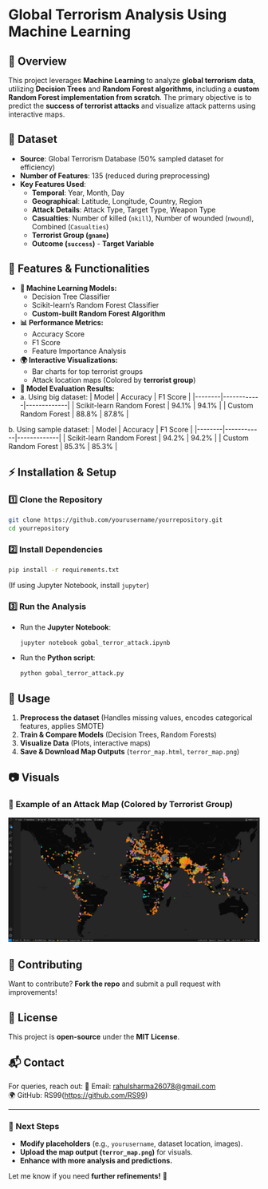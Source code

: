 # **Global Terrorism Analysis Using Machine Learning**

## **📌 Overview**
This project leverages **Machine Learning** to analyze **global terrorism data**, utilizing **Decision Trees** and **Random Forest algorithms**, including a **custom Random Forest implementation from scratch**. The primary objective is to predict the **success of terrorist attacks** and visualize attack patterns using interactive maps.

## **📂 Dataset**
- **Source**: Global Terrorism Database (50% sampled dataset for efficiency)
- **Number of Features**: 135 (reduced during preprocessing)
- **Key Features Used**:
  - **Temporal**: Year, Month, Day
  - **Geographical**: Latitude, Longitude, Country, Region
  - **Attack Details**: Attack Type, Target Type, Weapon Type
  - **Casualties**: Number of killed (`nkill`), Number of wounded (`nwound`), Combined (`Casualties`)
  - **Terrorist Group (`gname`)**
  - **Outcome (`success`)** - **Target Variable**

## **📌 Features & Functionalities**
- **🧠 Machine Learning Models:**
  - Decision Tree Classifier
  - Scikit-learn’s Random Forest Classifier
  - **Custom-built Random Forest Algorithm**
- **📊 Performance Metrics:**
  - Accuracy Score
  - F1 Score
  - Feature Importance Analysis
- **🌍 Interactive Visualizations:**
  - Bar charts for top terrorist groups
  - Attack location maps (Colored by **terrorist group**)
- **📄 Model Evaluation Results:**
- a.	Using big dataset: 
  | Model | Accuracy | F1 Score |
  |--------|------------|-------------|
  | Scikit-learn Random Forest | 94.1% | 94.1% |
  | Custom Random Forest | 88.8% | 87.8% |

b.	Using sample dataset:
| Model | Accuracy | F1 Score |
  |--------|------------|-------------|
  | Scikit-learn Random Forest | 94.2% | 94.2% |
  | Custom Random Forest | 85.3% | 85.3% |


## **⚡ Installation & Setup**
### **1️⃣ Clone the Repository**
```bash
git clone https://github.com/yourusername/yourrepository.git
cd yourrepository
```

### **2️⃣ Install Dependencies**
```bash
pip install -r requirements.txt
```
(If using Jupyter Notebook, install `jupyter`)

### **3️⃣ Run the Analysis**
- Run the **Jupyter Notebook**:
  ```bash
  jupyter notebook gobal_terror_attack.ipynb
  ```
- Run the **Python script**:
  ```bash
  python gobal_terror_attack.py
  ```

## **📌 Usage**
1. **Preprocess the dataset** (Handles missing values, encodes categorical features, applies SMOTE)
2. **Train & Compare Models** (Decision Trees, Random Forests)
3. **Visualize Data** (Plots, interactive maps)
4. **Save & Download Map Outputs** (`terror_map.html`, `terror_map.png`)

## **📷 Visuals**
### 📍 **Example of an Attack Map (Colored by Terrorist Group)**
![Attack Map](Map_visualization_of_success_and_groupname_after_predicrion.png)

## **🤝 Contributing**
Want to contribute? **Fork the repo** and submit a pull request with improvements!

## **📜 License**
This project is **open-source** under the **MIT License**.

## **📬 Contact**
For queries, reach out:
📧 Email: [rahulsharma26078@gmail.com](mailto:rahulsharma26078@gmail.com)  
🌍 GitHub: RS99(https://github.com/RS99)

---
### **🚀 Next Steps**
- **Modify placeholders** (e.g., `yourusername`, dataset location, images).
- **Upload the map output (`terror_map.png`)** for visuals.
- **Enhance with more analysis and predictions.**

Let me know if you need **further refinements!** 🚀

